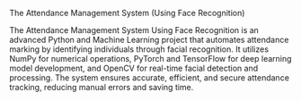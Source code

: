The Attendance Management System (Using Face Recognition)

The Attendance Management System Using Face Recognition is an advanced Python and Machine Learning project that automates attendance marking by identifying individuals through facial recognition. It utilizes NumPy for numerical operations, PyTorch and TensorFlow for deep learning model development, and OpenCV for real-time facial detection and processing. The system ensures accurate, efficient, and secure attendance tracking, reducing manual errors and saving time.
